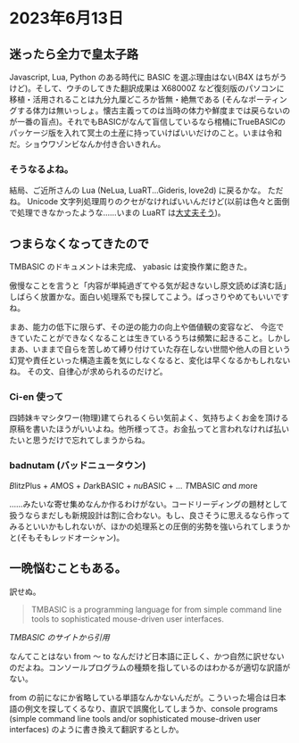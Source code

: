 # 2023年6月13日

## 迷ったら全力で皇太子路

Javascript, Lua, Python のある時代に BASIC を選ぶ理由はない(B4X はちがうけど)。そして、ウチのしてきた翻訳成果は X68000Z など復刻版のパソコンに移植・活用されることは九分九厘どころか皆無・絶無である (そんなポーティングする体力は無いっしょ。懐古主義ってのは当時の体力や鮮度までは戻らないのが一番の盲点)。それでもBASICがなんて盲信しているなら棺桶にTrueBASICのパッケージ版を入れて冥土の土産に持っていけばいいだけのこと。いまは令和だ。ショウワゾンビなんか付き合いきれん。

### そうなるよね。
結局、ご近所さんの Lua (NeLua, LuaRT...Gideris, love2d) に戻るかな。
ただね。 Unicode 文字列処理周りのクセがなければいいんだけど(以前は色々と面倒で処理できなかったような……いまの LuaRT は[大丈夫そう](https://www.luart.org/doc/tour2.html))。

## つまらなくなってきたので

TMBASIC のドキュメントは未完成、 yabasic は変換作業に飽きた。

傲慢なことを言うと「内容が単純過ぎてやる気が起きないし原文読めば済む話」
しばらく放置かな。面白い処理系でも探してこよう。ばっさりやめてもいいですね。

まあ、能力の低下に限らず、その逆の能力の向上や価値観の変容など、
今迄できていたことができなくなることは生きているうちは頻繁に起きること。しかしまあ、いままで自らを苦しめて縛り付けていた存在しない世間や他人の目という幻覚や責任といった構造主義を気にしなくなると、変化は早くなるかもしれないね。
その文、自律心が求められるのだけど。

### Ci-en 使って

四姉妹キマシタワー(物理)建てられるくらい気前よく、気持ちよくお金を頂ける原稿を書いたほうがいいよね。他所様ってさ。お金払ってと言われなければ払いたいと思うだけで忘れてしまうからね。

### badnutam (バッドニュータウン)

*B*litzPlus + *A*MOS + *D*arkBASIC + *nu*BASIC + ... *T*MBASIC *a*nd *m*ore

……みたいな寄せ集めなんか作るわけがない。コードリーディングの題材として扱うならまだしも新規設計は割に合わない。もし、良さそうに思えるなら作ってみるといいかもしれないが、ほかの処理系との圧倒的劣勢を強いられてしまうかと(そもそもレッドオーシャン)。

## 一晩悩むこともある。

訳せぬ。

> TMBASIC is a programming language for from simple command line tools to sophisticated mouse-driven user interfaces.

*TMBASIC のサイトから引用*

なんてことはない from 〜 to なんだけど日本語に正しく、かつ自然に訳せないのだよね。コンソールプログラムの種類を指しているのはわかるが適切な訳語がない。

from の前になにか省略している単語なんかないんだが。こういった場合は日本語の例文を探してくるなり、直訳で誤魔化してしまうか、console programs (simple command line tools and/or sophisticated mouse-driven user interfaces) のように書き換えて翻訳するとしか。
